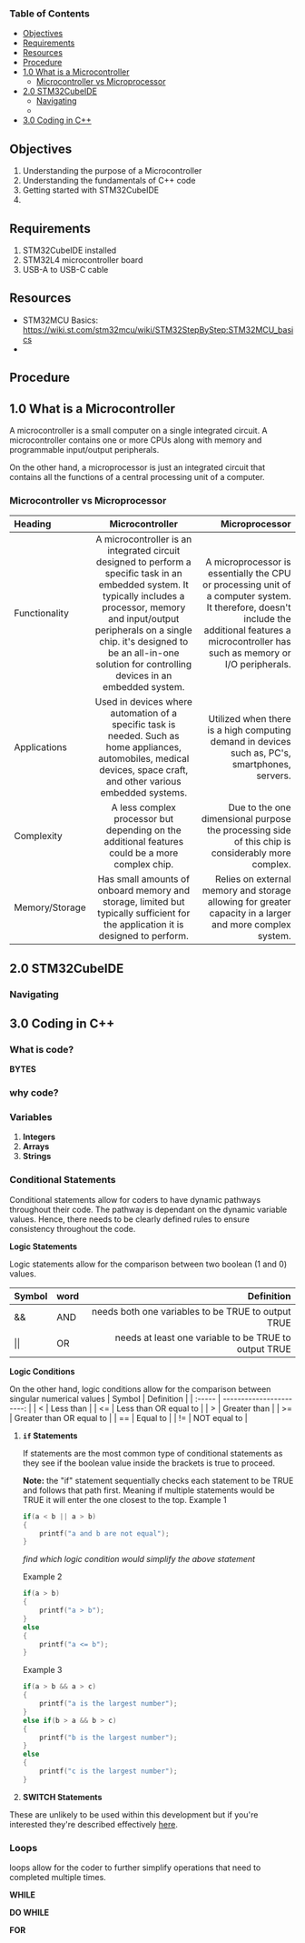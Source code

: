 ### Table of Contents <!-- omit from toc -->
- [Objectives](#objectives)
- [Requirements](#requirements)
- [Resources](#resources)
- [Procedure](#procedure)
- [1.0 What is a Microcontroller](#10-what-is-a-microcontroller)
  - [Microcontroller vs Microprocessor](#microcontroller-vs-microprocessor)
- [2.0 STM32CubeIDE](#20-stm32cubeide)
  - [Navigating](#navigating)
  - [](#)
- [3.0 Coding in C++](#30-coding-in-c)

## Objectives
1. Understanding the purpose of a Microcontroller
1. Understanding the fundamentals of C++ code
1. Getting started with STM32CubeIDE
1. 

## Requirements
1. STM32CubeIDE installed
2. STM32L4 microcontroller board
3. USB-A to USB-C cable

## Resources
- STM32MCU Basics: https://wiki.st.com/stm32mcu/wiki/STM32StepByStep:STM32MCU_basics
-  

## Procedure
## 1.0 What is a Microcontroller
A microcontroller is a small computer on a single integrated circuit. A microcontroller contains one or more CPUs along with memory and programmable input/output peripherals.

On the other hand, a microprocessor is just an integrated circuit that contains all the functions of a central processing unit of a computer.

### Microcontroller vs Microprocessor
| Heading        |                                                                                                                                     Microcontroller                                                                                                                                      |                                                                                                                                                                                  Microprocessor |
| :------------- | :--------------------------------------------------------------------------------------------------------------------------------------------------------------------------------------------------------------------------------------------------------------------------------------: | ----------------------------------------------------------------------------------------------------------------------------------------------------------------------------------------------: |
| Functionality  | A microcontroller is an integrated circuit designed to perform a specific task in an embedded system. It typically includes a processor, memory and input/output peripherals on a single chip. it's designed to be an all-in-one solution for controlling devices in an embedded system. | A microprocessor is essentially the CPU or processing unit of a computer system. It therefore, doesn't include the additional features a microcontroller has such as memory or I/O peripherals. |
| Applications   |                                                          Used in devices where automation of a specific task is needed. Such as home appliances, automobiles, medical devices, space craft, and other various embedded systems.                                                          |                                                                                                  Utilized when there is a high computing demand in devices such as, PC's, smartphones, servers. |
| Complexity     |                                                                                             A less complex processor but depending on the additional features could be a more complex chip.                                                                                              |                                                                                               Due to the one dimensional purpose the processing side of this chip is considerably more complex. |
| Memory/Storage |                                                                             Has small amounts of onboard memory and storage, limited but typically sufficient for the application it is designed to perform.                                                                             |                                                                                        Relies on external memory and storage allowing for greater capacity in a larger and more complex system. |


## 2.0 STM32CubeIDE


### Navigating

### 

## 3.0 Coding in C++

### What is code? <!-- omit from toc -->

**BYTES**

### why code? <!-- omit from toc -->

### Variables <!-- omit from toc -->
1. **Integers**
1. **Arrays**
1. **Strings**

### Conditional Statements <!-- omit from toc -->

Conditional statements allow for coders to have dynamic pathways throughout their code. The pathway is dependant on the dynamic variable values. Hence, there needs to be clearly defined rules to ensure consistency throughout the code. 

**Logic Statements**

Logic statements allow for the comparison between two boolean (1 and 0) values.

| Symbol | word |                                            Definition |
| :----- | ---- | ----------------------------------------------------: |
| &&     | AND  |    needs both one variables to be TRUE to output TRUE |
| \|\|   | OR   | needs at least one variable to be TRUE to output TRUE |


**Logic Conditions**

On the other hand, logic conditions allow for the comparison between singular numerical values
| Symbol |               Definition |
| :----- | -----------------------: |
| <      |                Less than |
| <=     |    Less than OR equal to |
| >      |             Greater than |
| >=     | Greater than OR equal to |
| ==     |                 Equal to |
| !=     |             NOT equal to |

1. **```if``` Statements**
    
    If statements are the most common type of conditional statements as they see if the boolean value inside the brackets is true to proceed.

    **Note:** the "if" statement sequentially checks each statement to be TRUE and follows that path first. Meaning if multiple statements would be TRUE it will enter the one closest to the top.
    Example 1
    ```c++
    if(a < b || a > b)
    {
        printf("a and b are not equal");
    }
    ```
    *find which logic condition would simplify the above statement*

    Example 2
    ```c++
    if(a > b)
    {
        printf("a > b");
    }
    else
    {
        printf("a <= b");
    }
    ```

    Example 3
    ```c++
    if(a > b && a > c)
    {
        printf("a is the largest number");
    }
    else if(b > a && b > c)
    {
        printf("b is the largest number");
    }
    else
    {
        printf("c is the largest number");
    }
    
    ```


2. **SWITCH Statements**

These are unlikely to be used within this development but if you're interested they're described effectively [here](https://www.w3schools.com/cpp/cpp_switch.asp).


### Loops <!-- omit from toc -->
loops allow for the coder to further simplify operations that need to completed multiple times. 

**WHILE**

**DO WHILE**

**FOR**
